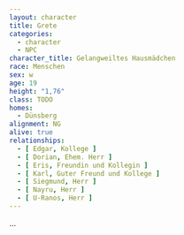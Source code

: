 ```yaml
---
layout: character
title: Grete
categories:
  - character
  - NPC
character_title: Gelangweiltes Hausmädchen
race: Menschen
sex: w
age: 19
height: "1,76"
class: TODO
homes:
  - Dünsberg
alignment: NG
alive: true
relationships:
  - [ Edgar, Kollege ]
  - [ Dorian, Ehem. Herr ]
  - [ Eris, Freundin und Kollegin ]
  - [ Karl, Guter Freund und Kollege ]
  - [ Siegmund, Herr ]
  - [ Nayru, Herr ]
  - [ U-Ranos, Herr ]
---
```


...